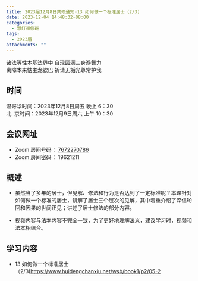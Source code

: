 ```yaml
---
title: 2023届12月8日共修通知-13 如何做一个标准居士（2/3)
date: 2023-12-04 14:48:32+08:00
categories:
  - 慧灯禅修班
tags:
  - 2023届
attachments: ""
---
```

诸法等性本基法界中 自现圆满三身游舞力\
离障本来怙主龙钦巴 祈请无垢光尊常护我

## 时间

温哥华时间：2023年12月8日周五 晚上 6：30\
北  京时间：2023年12月9日周六 上午 10：30

## 会议网址

- Zoom 房间号码： [7672270786](https://us02web.zoom.us/j/7672270786?pwd=bjRzNVpOT0g1cWF3WWVqVE1PZzlWZz09)
- Zoom 房间密码： 19621211


## 概述

- 虽然当了多年的居士，但见解、修法和行为是否达到了一定标准呢？本课针对如何做一个标准的居士，讲解了居士三个层次的见解，其中着重介绍了深信轮回和因果的世间正见；讲述了居士修法的部分内容。

* 视频内容与法本内容不完全一致，为了更好地理解法义，建议学习时，视频和法本相结合。 

## 学习内容

- 13 如何做一个标准居士（2/3)<https://www.huidengchanxiu.net/wsb/book1/p2/05-2>